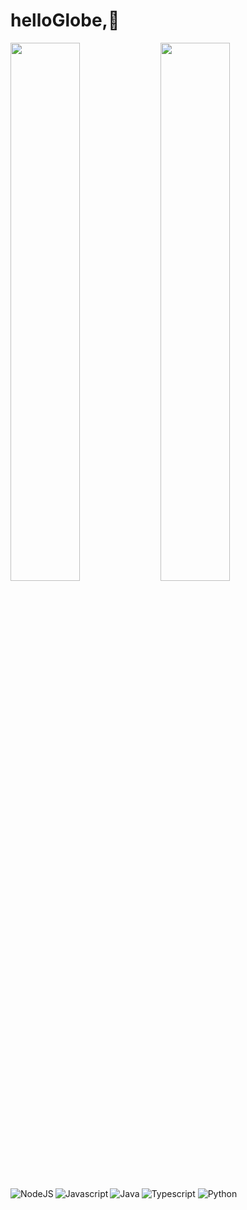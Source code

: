 #  helloGlobe,👋 
 
<img align="left" width="47%" src="https://github-readme-stats.vercel.app/api?username=RichardNk24&theme=tokyonight" />

<img align="letf" width="47%" src="https://github-readme-stats.vercel.app/api/top-langs/?username=RichardNk24&theme=tokyonight&layout=compact" />

<img align="left" alt="NodeJS" src="https://img.shields.io/badge/node.js-%2343853D.svg?style=for-the-badge&logo=node-dot-js&logoColor=white" />

<img align="left" alt="Javascript" src="https://img.shields.io/badge/javascript-%23323330.svg?style=for-the-badge&logo=javascript&logoColor=%23F7DF1E" /> 

<img alt="Typescript" src="https://img.shields.io/badge/typescript-%FF5722.svg?style=for-the-badge&logo=typescript&logoColor=white" />

<img align="left" alt="Java" src="https://img.shields.io/badge/java-%23323330.svg?style=for-the-badge&logo=java&logoColor=white" />


<img alt="Python" src="https://img.shields.io/badge/python-%2314354C.svg?style=for-the-badge&logo=python&logoColor=white" />
